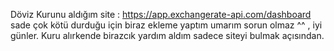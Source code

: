 Döviz Kurunu aldığım site : https://app.exchangerate-api.com/dashboard
sade çok kötü durduğu için biraz ekleme yaptım umarım sorun olmaz ^^ , iyi günler.
Kuru alırkende birazcık yardım aldım sadece siteyi bulmak açısından.

